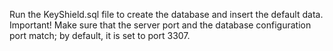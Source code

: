 Run the KeyShield.sql file to create the database and insert the default data. Important! Make sure that the server port and the database configuration port match; by default, it is set to port 3307.
